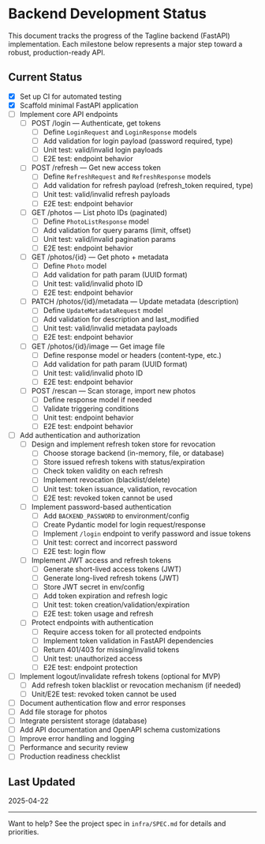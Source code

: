 # Backend Development Status

This document tracks the progress of the Tagline backend (FastAPI) implementation. Each milestone below represents a major step toward a robust, production-ready API.

## Current Status

- [x] Set up CI for automated testing
- [x] Scaffold minimal FastAPI application
- [ ] Implement core API endpoints
    - [ ] POST /login — Authenticate, get tokens
        - [ ] Define `LoginRequest` and `LoginResponse` models
        - [ ] Add validation for login payload (password required, type)
        - [ ] Unit test: valid/invalid login payloads
        - [ ] E2E test: endpoint behavior
    - [ ] POST /refresh — Get new access token
        - [ ] Define `RefreshRequest` and `RefreshResponse` models
        - [ ] Add validation for refresh payload (refresh_token required, type)
        - [ ] Unit test: valid/invalid refresh payloads
        - [ ] E2E test: endpoint behavior
    - [ ] GET /photos — List photo IDs (paginated)
        - [ ] Define `PhotoListResponse` model
        - [ ] Add validation for query params (limit, offset)
        - [ ] Unit test: valid/invalid pagination params
        - [ ] E2E test: endpoint behavior
    - [ ] GET /photos/{id} — Get photo + metadata
        - [ ] Define `Photo` model
        - [ ] Add validation for path param (UUID format)
        - [ ] Unit test: valid/invalid photo ID
        - [ ] E2E test: endpoint behavior
    - [ ] PATCH /photos/{id}/metadata — Update metadata (description)
        - [ ] Define `UpdateMetadataRequest` model
        - [ ] Add validation for description and last_modified
        - [ ] Unit test: valid/invalid metadata payloads
        - [ ] E2E test: endpoint behavior
    - [ ] GET /photos/{id}/image — Get image file
        - [ ] Define response model or headers (content-type, etc.)
        - [ ] Add validation for path param (UUID format)
        - [ ] Unit test: valid/invalid photo ID
        - [ ] E2E test: endpoint behavior
    - [ ] POST /rescan — Scan storage, import new photos
        - [ ] Define response model if needed
        - [ ] Validate triggering conditions
        - [ ] Unit test: endpoint behavior
        - [ ] E2E test: endpoint behavior
- [ ] Add authentication and authorization
    - [ ] Design and implement refresh token store for revocation
        - [ ] Choose storage backend (in-memory, file, or database)
        - [ ] Store issued refresh tokens with status/expiration
        - [ ] Check token validity on each refresh
        - [ ] Implement revocation (blacklist/delete)
        - [ ] Unit test: token issuance, validation, revocation
        - [ ] E2E test: revoked token cannot be used
    - [ ] Implement password-based authentication
        - [ ] Add `BACKEND_PASSWORD` to environment/config
        - [ ] Create Pydantic model for login request/response
        - [ ] Implement `/login` endpoint to verify password and issue tokens
        - [ ] Unit test: correct and incorrect password
        - [ ] E2E test: login flow
    - [ ] Implement JWT access and refresh tokens
        - [ ] Generate short-lived access tokens (JWT)
        - [ ] Generate long-lived refresh tokens (JWT)
        - [ ] Store JWT secret in env/config
        - [ ] Add token expiration and refresh logic
        - [ ] Unit test: token creation/validation/expiration
        - [ ] E2E test: token usage and refresh
    - [ ] Protect endpoints with authentication
        - [ ] Require access token for all protected endpoints
        - [ ] Implement token validation in FastAPI dependencies
        - [ ] Return 401/403 for missing/invalid tokens
        - [ ] Unit test: unauthorized access
        - [ ] E2E test: endpoint protection
- [ ] Implement logout/invalidate refresh tokens (optional for MVP)
    - [ ] Add refresh token blacklist or revocation mechanism (if needed)
    - [ ] Unit/E2E test: revoked token cannot be used
- [ ] Document authentication flow and error responses
- [ ] Add file storage for photos
- [ ] Integrate persistent storage (database)
- [ ] Add API documentation and OpenAPI schema customizations
- [ ] Improve error handling and logging
- [ ] Performance and security review
- [ ] Production readiness checklist

## Last Updated
2025-04-22

---

Want to help? See the project spec in `infra/SPEC.md` for details and priorities.
